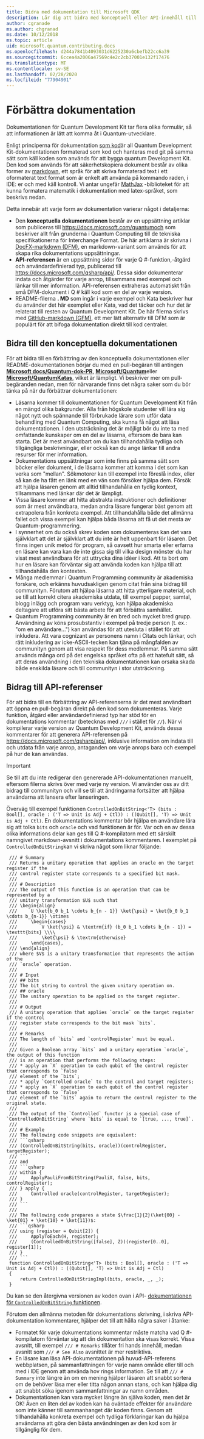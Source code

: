 ```yaml
---
title: Bidra med dokumentation till Microsoft QDK
description: Lär dig att bidra med konceptuell eller API-innehåll till Microsoft Quantum-dokumentationen.
author: cgranade
ms.author: chgranad
ms.date: 10/12/2018
ms.topic: article
uid: microsoft.quantum.contributing.docs
ms.openlocfilehash: d244a7841b4093031d6225230a6cbefb22cc6a39
ms.sourcegitcommit: 6ccea4a2006a47569c4e2c2cb37001e132f17476
ms.translationtype: MT
ms.contentlocale: sv-SE
ms.lasthandoff: 02/28/2020
ms.locfileid: "77904901"
---
```

# <a name="improving-documentation"></a>Förbättra dokumentation #

Dokumentationen för Quantum Development Kit tar flera olika formulär, så att informationen är lätt att komma åt i Quantum-utvecklare.

Enligt principerna för dokumentation [som kod](https://www.writethedocs.org/guide/docs-as-code/)är all Quantum Development Kit-dokumentationen formaterad som kod och hanteras med git på samma sätt som käll koden som används för att bygga quantum Development Kit.
Den kod som används för att säkerhetskopiera dokument består av olika former av [markdown](https://daringfireball.net/projects/markdown/), ett språk för att skriva formaterad text i ett oformaterat text format som är enkelt att använda på kommando raden, i IDE: er och med käll kontroll.
Vi antar ungefär [MathJax](https://www.mathjax.org/) -biblioteket för att kunna formatera matematik i dokumentation med latex-språket, som beskrivs nedan.


Detta innebär att varje form av dokumentation varierar något i detaljerna:

- Den **konceptuella dokumentationen** består av en uppsättning artiklar som publiceras till https://docs.microsoft.com/quantumoch som beskriver allt från grunderna i Quantum Computing till de tekniska specifikationerna för Interchange Format. De här artiklarna är skrivna i [DocFX-markdown (DFM)](https://dotnet.github.io/docfx/spec/docfx_flavored_markdown.html), en markdown-variant som används för att skapa rika dokumentations uppsättningar.
- **API-referensen** är en uppsättning sidor för varje Q #-funktion,-åtgärd och användardefinierad typ, publicerad till https://docs.microsoft.com/qsharp/api/. Dessa sidor dokumenterar indata och åtgärder för varje anrop, tillsammans med exempel och länkar till mer information. API-referensen extraheras automatiskt från små DFM-dokument i Q # käll kod som en del av varje version.
- README-filerna **<!---->. MD** som ingår i varje exempel och Kata beskriver hur du använder det här exemplet eller Kata, vad det täcker och hur det är relaterat till resten av Quantum Development Kit. De här filerna skrivs med [GitHub-markdown (GFM)](https://github.github.com/gfm/), ett mer lätt alternativ till DFM som är populärt för att bifoga dokumentation direkt till kod centraler.

## <a name="contributing-to-the-conceptual-documentation"></a>Bidra till den konceptuella dokumentationen ##

För att bidra till en förbättring av den konceptuella dokumentationen eller README-dokumentationen börjar du med en pull-begäran till antingen [**Microsoft docs/Quantum-dok-PR**](https://github.com/MicrosoftDocs/quantum-docs-pr/
), [**Microsoft/Quantum**](https://github.com/Microsoft/Quantum)eller [**Microsoft/QuantumKatas**](https://github.com/Microsoft/QuantumKatas), vilket är lämpligt.
Vi beskriver mer om pull-begäranden nedan, men för närvarande finns det några saker som du bör tänka på när du förbättrar dokumentationen:

- Läsarna kommer till dokumentationen för Quantum Development Kit från en mängd olika bakgrunder. Alla från högskole studenter vill lära sig något nytt och spännande till förbrukade lärare som utför data behandling med Quantum Computing, ska kunna få något att läsa dokumentationen. I den utsträckning det är möjligt bör du inte ta med omfattande kunskaper om en del av läsarna, eftersom de bara kan starta. Det är mest användbart om du kan tillhandahålla tydliga och tillgängliga beskrivningar, eller också kan du ange länkar till andra resurser för mer information.
- Dokumentations uppsättningar som inte finns på samma sätt som böcker eller dokument, i de läsarna kommer att komma i det som kan verka som "mellan". Sökmotorer kan till exempel inte föreslå index, eller så kan de ha fått en länk med en vän som försöker hjälpa dem. Försök att hjälpa läsaren genom att alltid tillhandahålla en tydlig kontext, tillsammans med länkar där det är lämpligt.
- Vissa läsare kommer att hitta abstrakta instruktioner och definitioner som är mest användbara, medan andra läsare fungerar bäst genom att extrapolera från konkreta exempel. Att tillhandahålla både det allmänna fallet och vissa exempel kan hjälpa båda läsarna att få ut det mesta av Quantum-programmering.
- I synnerhet om du också skrev koden som dokumenteras kan det vara självklart att det är självklart att du inte är helt uppenbart för läsaren. Det finns ingen unik metod för program, så oavsett hur smarta eller erfarna en läsare kan vara kan de inte gissa sig till vilka design mönster du har visat mest användbara för att uttrycka dina idéer i kod. Att ta bort om hur en läsare kan förväntar sig att använda koden kan hjälpa till att tillhandahålla den kontexten.
- Många medlemmar i Quantum Programming community är akademiska forskare, och erkänns huvudsakligen genom citat från sina bidrag till communityn. Förutom att hjälpa läsarna att hitta ytterligare material, och se till att korrekt citera akademiska utdata, till exempel papper, samtal, blogg inlägg och program varu verktyg, kan hjälpa akademiska deltagare att utföra sitt bästa arbete för att förbättra samhället.
- Quantum Programming community är en bred och mycket bred grupp. Användning av köns prosubstantiv i exempel på tredje person (t. ex.: "om en användare...") kan användas för att utesluta i stället för att inkludera. Att vara cognizant av personens namn i Citats och länkar, och rätt inkludering av icke-ASCII-tecken kan tjäna på mångfalden av communityn genom att visa respekt för dess medlemmar. På samma sätt används många ord på det engelska språket ofta på ett hatefult sätt, så att deras användning i den tekniska dokumentationen kan orsaka skada både enskilda läsare och till communityn i stor utsträckning.

## <a name="contributing-to-the-api-references"></a>Bidrag till API-referenser ##

För att bidra till en förbättring av API-referenserna är det mest användbart att öppna en pull-begäran direkt på den kod som dokumenteras.
Varje funktion, åtgärd eller användardefinierad typ har stöd för en dokumentations kommentar (betecknas med `///` i stället för `//`).
När vi kompilerar varje version av Quantum Development Kit, används dessa kommentarer för att generera API-referensen på https://docs.microsoft.com/qsharp/api/, inklusive information om indata till och utdata från varje anrop, antaganden om varje anrops bara och exempel på hur de kan användas.

> [!IMPORTANT]
> Se till att du inte redigerar den genererade API-dokumentationen manuellt, eftersom filerna skrivs över med varje ny version.
> Vi använder oss av ditt bidrag till communityn och vill se till att ändringarna fortsätter att hjälpa användarna att lansera efter lanseringen.

Överväg till exempel funktionen `ControlledOnBitString<'T> (bits : Bool[], oracle : ('T => Unit is Adj + Ctl)) : ((Qubit[], 'T) => Unit is Adj + Ctl)`.
En dokumentations kommentar bör hjälpa en användare lära sig att tolka `bits` och `oracle` och vad funktionen är för.
Var och en av dessa olika informations delar kan ges till Q #-kompilatorn med ett särskilt namngivet markdown-avsnitt i dokumentations kommentaren.
I exemplet på `ControlledOnBitString`kan vi skriva något som liknar följande:

```qsharp
 /// # Summary
 /// Returns a unitary operation that applies an oracle on the target register if the 
 /// control register state corresponds to a specified bit mask.
 ///
 /// # Description
 /// The output of this function is an operation that can be represented by a
 /// unitary transformation $U$ such that
 /// \begin{align}
 ///     U \ket{b_0 b_1 \cdots b_{n - 1}} \ket{\psi} = \ket{b_0 b_1 \cdots b_{n-1}} \otimes
 ///     \begin{cases}
 ///         V \ket{\psi} & \textrm{if} (b_0 b_1 \cdots b_{n - 1}) = \texttt{bits} \\\\
 ///         \ket{\psi} & \textrm{otherwise}
 ///     \end{cases},
 /// \end{align}
 /// where $V$ is a unitary transformation that represents the action of the
 /// `oracle` operation.
 ///
 /// # Input
 /// ## bits
 /// The bit string to control the given unitary operation on.
 /// ## oracle
 /// The unitary operation to be applied on the target register.
 ///
 /// # Output
 /// A unitary operation that applies `oracle` on the target register if the control 
 /// register state corresponds to the bit mask `bits`.
 ///
 /// # Remarks
 /// The length of `bits` and `controlRegister` must be equal.
 ///
 /// Given a Boolean array `bits` and a unitary operation `oracle`, the output of this function
 /// is an operation that performs the following steps:
 /// * apply an `X` operation to each qubit of the control register that corresponds to `false` 
 /// element of the `bits`;
 /// * apply `Controlled oracle` to the control and target registers;
 /// * apply an `X` operation to each qubit of the control register that corresponds to `false` 
 /// element of the `bits` again to return the control register to the original state.
 ///
 /// The output of the `Controlled` functor is a special case of `ControlledOnBitString` where `bits` is equal to `[true, ..., true]`.
 ///
 /// # Example
 /// The following code snippets are equivalent:
 /// ```qsharp
 /// (ControlledOnBitString(bits, oracle))(controlRegister, targetRegister);
 /// ```
 /// and
 /// ```qsharp
 /// within {
 ///     ApplyPauliFromBitString(PauliX, false, bits, controlRegister);
 /// } apply {
 ///     Controlled oracle(controlRegister, targetRegister);
 /// }
 /// ```
 ///
 /// The following code prepares a state $\frac{1}{2}(\ket{00} - \ket{01} + \ket{10} + \ket{11})$:
 /// ```qsharp
 /// using (register = Qubit[2]) {
 ///     ApplyToEach(H, register);
 ///     (ControlledOnBitString([false], Z))(register[0..0], register[1]);
 /// }
 /// ```
 function ControlledOnBitString<'T> (bits : Bool[], oracle : ('T => Unit is Adj + Ctl)) : ((Qubit[], 'T) => Unit is Adj + Ctl)
 {
     return ControlledOnBitStringImpl(bits, oracle, _, _);
 }
```
Du kan se den återgivna versionen av koden ovan i API- [dokumentationen för `ControlledOnBitString` funktionen](xref:microsoft.quantum.canon.controlledonbitstring).

Förutom den allmänna metoden för dokumentations skrivning, i skriva API-dokumentation kommentarer, hjälper det till att hålla några saker i åtanke:

- Formatet för varje dokumentations kommentar måste matcha vad Q #-kompilatorn förväntar sig att din dokumentation ska visas korrekt. Vissa avsnitt, till exempel `/// # Remarks` tillåter fri hands innehåll, medan avsnitt som `/// # See Also` avsnittet är mer restriktiva.
- En läsare kan läsa API-dokumentationen på huvud-API-referens webbplatsen, på sammanfattningen för varje namn område eller till och med i IDE genom att använda hov rings information. Se till att `/// # Summary` inte längre än om en mening hjälper läsaren att snabbt sortera om de behöver läsa mer eller titta någon annan stans, och kan hjälpa dig att snabbt söka igenom sammanfattningar av namn områden.
- Dokumentationen kan vara mycket längre än själva koden, men det är OK! Även en liten del av koden kan ha oväntade effekter för användare som inte känner till sammanhanget där koden finns. Genom att tillhandahålla konkreta exempel och tydliga förklaringar kan du hjälpa användarna att göra den bästa användningen av den kod som är tillgänglig för dem.

<!-- ## LaTeX Formatting ##

**TODO** -->
